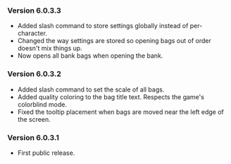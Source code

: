 ### Version 6.0.3.3

* Added slash command to store settings globally instead of per-character.
* Changed the way settings are stored so opening bags out of order doesn't mix things up.
* Now opens all bank bags when opening the bank.

### Version 6.0.3.2

* Added slash command to set the scale of all bags.
* Added quality coloring to the bag title text. Respects the game's colorblind mode.
* Fixed the tooltip placement when bags are moved near the left edge of the screen.

### Version 6.0.3.1

* First public release.
